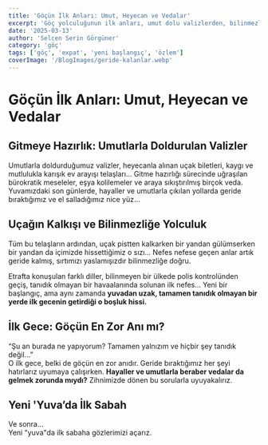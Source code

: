 ```yaml
---
title: 'Göçün İlk Anları: Umut, Heyecan ve Vedalar'
excerpt: 'Göç yolculuğunun ilk anları, umut dolu valizlerden, bilinmezliğe yapılan ilk yolculuğa kadar hislerle örülü bir deneyimdir.'
date: '2025-03-13'
author: 'Selcen Serin Görgüner'
category: 'göç'
tags: ['göç', 'expat', 'yeni başlangıç', 'özlem']
coverImage: '/BlogImages/geride-kalanlar.webp'
---
```


# **Göçün İlk Anları: Umut, Heyecan ve Vedalar**

## **Gitmeye Hazırlık: Umutlarla Doldurulan Valizler**  
Umutlarla doldurduğumuz valizler, heyecanla alınan uçak biletleri, kaygı ve mutlulukla karışık ev arayışı telaşları… Gitme hazırlığı sürecinde uğraşılan bürokratik meseleler, eşya kolilemeler ve araya sıkıştırılmış birçok veda. Yuvamızdaki son günlerde, hayaller ve umutlarla çıkılan yollarda geride bıraktığımız ve el salladığımız nice yüz…

## **Uçağın Kalkışı ve Bilinmezliğe Yolculuk**  
Tüm bu telaşların ardından, uçak pistten kalkarken bir yandan gülümserken bir yandan da içimizde hissettiğimiz o sızı… Nefes nefese geçen anlar artık geride kalmış, sırtımızı yaslamışızdır bilinmezliğe doğru. 

Etrafta konuşulan farklı diller, bilinmeyen bir ülkede polis kontrolünden geçiş, tanıdık olmayan bir havaalanında solunan ilk nefes… Yeni bir başlangıç, ama aynı zamanda **yuvadan uzak, tamamen tanıdık olmayan bir yerde ilk gecenin getirdiği o boşluk hissi.**

## **İlk Gece: Göçün En Zor Anı mı?**  
“Şu an burada ne yapıyorum? Tamamen yalnızım ve hiçbir şey tanıdık değil...”  
O ilk gece, belki de göçün en zor anıdır. Geride bıraktığımız her şeyi hatırlarız uyumaya çalışırken. **Hayaller ve umutlarla beraber vedalar da gelmek zorunda mıydı?** Zihnimizde dönen bu sorularla uyuyakalırız.

## **Yeni 'Yuva’da İlk Sabah**  
Ve sonra…  
Yeni "yuva"da ilk sabaha gözlerimizi açarız.
